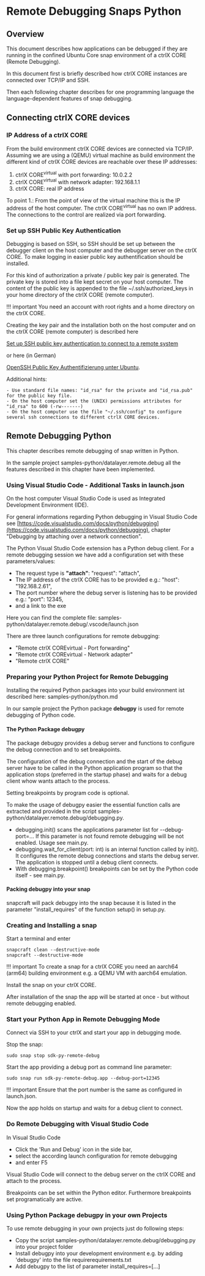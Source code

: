 # Remote Debugging Snaps Python

## Overview

This document describes how applications can be debugged if they are running in the confined Ubuntu Core snap environment of a ctrlX CORE (Remote Debugging).

In this document first is briefly described how ctrlX CORE instances are connected over TCP/IP and SSH.


Then each following chapter describes for one programming language the  language-dependent features of snap debugging.

## Connecting ctrlX CORE devices

### IP Address of a ctrlX CORE

From the build environment ctrlX CORE devices are connected via TCP/IP. Assuming we are using a (QEMU) virtual machine as build environment the different kind of ctrlX CORE devices are reachable over these IP addresses:

1. ctrlX CORE<sup>virtual</sup> with port forwarding: 10.0.2.2 
2. ctrlX CORE<sup>virtual</sup> with network adapter: 192.168.1.1
3. ctrlX CORE: real IP address

To point 1.: 
From the point of view of the virtual machine this is the IP address of the host computer. The ctrlX CORE<sup>virtual</sup> has no own IP address. The connections to the control are realized via port forwarding.

### Set up SSH Public Key Authentication

Debugging is based on SSH, so SSH should be set up between the debugger client on the host computer and the debugger server on the ctrlX CORE. To make logging in easier public key authentification should be installed.

For this kind of authorization a private / public key pair is generated. The private key is stored into a file kept secret on your host computer. The content of the public key is appended to the file ~/.ssh/authorized_keys in your home directory of the ctrlX CORE (remote computer).

!!! important
    You need an account with root rights and a home directory on the ctrlX CORE.

Creating the key pair and the installation both on the host computer and on the ctrlX CORE (remote computer) is described here 

[Set up SSH public key authentication to connect to a remote system](https://kb.iu.edu/d/aews) 

or here (in German) 

[OpenSSH Public Key Authentifizierung unter Ubuntu](https://www.thomas-krenn.com/de/wiki/OpenSSH_Public_Key_Authentifizierung_unter_Ubuntu).

Additional hints:

```
- Use standard file names: "id_rsa" for the private and "id_rsa.pub" for the public key file.
- On the host computer set the (UNIX) permissions attributes for "id_rsa" to 600 (-rw-------)
- On the host computer use the file "~/.ssh/config" to configure several ssh connections to different ctrlX CORE devices.
```

## Remote Debugging Python

This chapter describes remote debugging of snap written in Python.

In the sample project samples-python/datalayer.remote.debug all the features described in this chapter have been implemented.

### Using Visual Studio Code - Additional Tasks in launch.json

On the host computer Visual Studio Code is used as Integrated Development Environment (IDE). 

For general informations regarding Python debugging in Visual Studio Code see [https://code.visualstudio.com/docs/python/debugging](https://code.visualstudio.com/docs/python/debugging), chapter "Debugging by attaching over a network connection".


The Python Visual Studio Code extension has a Python debug client. For a remote debugging session we have add a configuration set with these parameters/values:

* The request type is __"attach"__: "request": "attach",
* The IP address of the ctrlX CORE has to be provided e.g.: "host": "192.168.2.61",
* The port number where the debug server is listening has to be provided e.g.: "port": 12345,
* and a link to the exe

Here you can find the complete file: samples-python/datalayer.remote.debug/.vscode/launch.json

There are three launch configurations for remote debugging:
* "Remote ctrlX COREvirtual - Port forwarding"
* "Remote ctrlX COREvirtual - Network adapter"
* "Remote ctrlX CORE"

### Preparing your Python Project for Remote Debugging

Installing the required Python packages into your build environment ist described here: samples-python/python.md

In our sample project the Python package  __debugpy__ is used for remote debugging of Python code. 

#### The Python Package debugpy

The package debugpy provides a debug server and functions to configure the debug connection and to set breakpoints. 

The configuration of the debug connection and the start of the debug server have to be called in the Python application program so that the application stops (preferred in the startup phase) and waits for a debug client whow wants attach to the process.

Setting breakpoints by program code is optional.

To make the usage of debugpy easier the essential function calls are extracted and provided in the script samples-python/datalayer.remote.debug/debugging.py.

* debugging.init() scans the applications parameter list for --debug-port=... If this parameter is not found remote debugging will be not enabled. Usage see main.py.
* debugging.wait_for_client(port: int) is an internal function called by init(). It configures the remote debug connections and starts the debug server. The application is stopped until a debug client connects. 
* With debugging.breakpoint() breakpoints can be set by the Python code itself - see main.py.

#### Packing debugpy into your snap

snapcraft will pack debugpy into the snap because it is listed in the parameter "install_requires" of the function setup() in setup.py.

### Creating and Installing a snap

Start a terminal and enter

    snapcraft clean --destructive-mode
    snapcraft --destructive-mode

!!! important
    To create a snap for a ctrlX CORE you need an aarch64 (arm64) building environment e.g. a QEMU VM with aarch64 emulation.

Install the snap on your ctrlX CORE. 

After installation of the snap the app will be started at once - but without remote debugging enabled.

### Start your Python App in Remote Debugging Mode

Connect via SSH to your ctrlX and start your app in debugging mode.

Stop the snap:

    sudo snap stop sdk-py-remote-debug

Start the app providing a debug port as command line parameter:
    
    sudo snap run sdk-py-remote-debug.app --debug-port=12345

!!! important
    Ensure that the port number is the same as configured in launch.json.

Now the app holds on startup and waits for a debug client to connect.

### Do Remote Debugging with Visual Studio Code

In Visual Studio Code 
* Click the 'Run and Debug' icon in the side bar,
* select the according launch configuration for remote debugging
* and enter F5

Visual Studio Code will connect to the debug server on the ctrlX CORE and attach to the process. 

Breakpoints can be set within the Python editor. Furthermore breakpoints set programatically are active.

### Using Python Package debugpy in your own Projects

To use remote debugging in your own projects just do following steps:

* Copy the script samples-python/datalayer.remote.debug/debugging.py into your project folder
* Install debugpy into your development environment e.g. by adding 'debugpy' into the file requirerequirements.txt
* Add debugpy to the list of parameter install_requires=[...]

